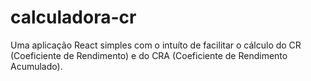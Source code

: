 # calculadora-cr
Uma aplicação React simples com o intuíto de facilitar o cálculo do CR (Coeficiente de Rendimento) e do CRA (Coeficiente de Rendimento Acumulado).
